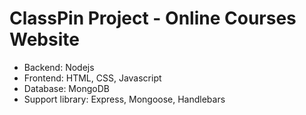# ClassPin Project - Online Courses Website
- Backend: Nodejs
- Frontend: HTML, CSS, Javascript
- Database: MongoDB
- Support library: Express, Mongoose, Handlebars
